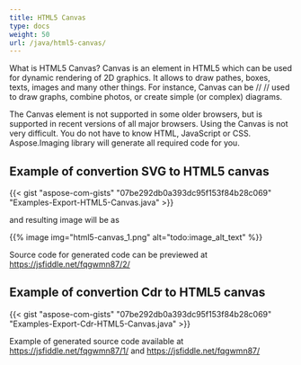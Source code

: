 ```yaml
---
title: HTML5 Canvas
type: docs
weight: 50
url: /java/html5-canvas/
---
```


What is HTML5 Canvas?
Canvas is an element in HTML5 which can be used for dynamic rendering of 2D graphics. It allows to draw pathes, boxes, texts,
images and many other things. For instance, Canvas can be // // used to draw graphs, combine photos, or create simple (or complex) diagrams.

The Canvas element is not supported in some older browsers, but is supported in recent versions of all major browsers.
Using the Canvas is not very difficult. You do not have to know HTML, JavaScript or CSS. Aspose.Imaging library will
generate all required code for you.
## Example of convertion SVG to HTML5 canvas
{{< gist "aspose-com-gists" "07be292db0a393dc95f153f84b28c069" "Examples-Export-HTML5-Canvas.java" >}}

and resulting image will be as

{{% image img="html5-canvas_1.png" alt="todo:image_alt_text" %}}

Source code for generated code can be previewed at <https://jsfiddle.net/fqgwmn87/2/>
## Example of convertion Cdr to HTML5 canvas
{{< gist "aspose-com-gists" "07be292db0a393dc95f153f84b28c069" "Examples-Export-Cdr-HTML5-Canvas.java" >}}

Example of generated source code available at <https://jsfiddle.net/fqgwmn87/1/> and <https://jsfiddle.net/fqgwmn87/>

